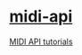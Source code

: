 # [midi-api](https://github.com/alexeybondarenko/midi-api)
[MIDI API tutorials](https://medium.com/nebo-15/tutorial-how-to-create-midi-synthesizer-with-midi-api-and-node-js-48d41c162009)

